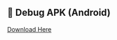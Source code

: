   ## 🔨 Debug APK (Android)

[Download Here](https://drive.google.com/file/d/1Tm5eYDyOzCSy5b_PQCjYifePp5EfAy-H/view?usp=sharing)
